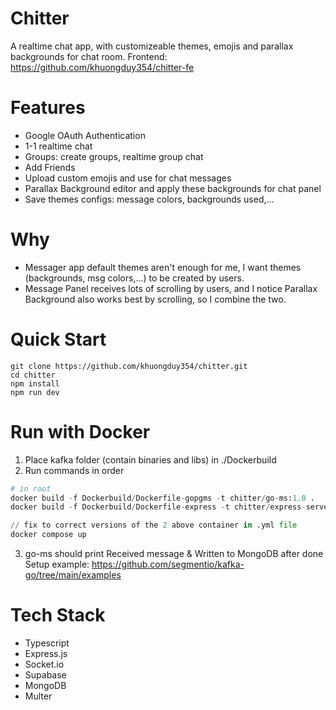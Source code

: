 # Chitter
A realtime chat app, with customizeable themes, emojis and parallax backgrounds for chat room.
Frontend: https://github.com/khuongduy354/chitter-fe

# Features  
- Google OAuth Authentication
- 1-1 realtime chat
- Groups: create groups, realtime group chat
- Add Friends 
- Upload custom emojis and use for chat messages
- Parallax Background editor and apply these backgrounds for chat panel 
- Save themes configs: message colors, backgrounds used,...

# Why   
- Messager app default themes aren't enough for me, I want themes (backgrounds, msg colors,...) to be created by users. 
- Message Panel receives lots of scrolling by users, and I notice Parallax Background also works best by scrolling, so I combine the two.

# Quick Start 
```
git clone https://github.com/khuongduy354/chitter.git 
cd chitter
npm install  
npm run dev
``` 

# Run with Docker 
1. Place kafka folder (contain binaries and libs) in ./Dockerbuild  
2. Run commands in order
```python 
# in root 
docker build -f Dockerbuild/Dockerfile-gopgms -t chitter/go-ms:1.0 . 
docker build -f Dockerbuild/Dockerfile-express -t chitter/express-server:1.0 .  

// fix to correct versions of the 2 above container in .yml file
docker compose up 
``` 
3. go-ms should print Received message & Written to MongoDB after done 
Setup example: https://github.com/segmentio/kafka-go/tree/main/examples

# Tech Stack  
- Typescript 
- Express.js  
- Socket.io
- Supabase 
- MongoDB 
- Multer


